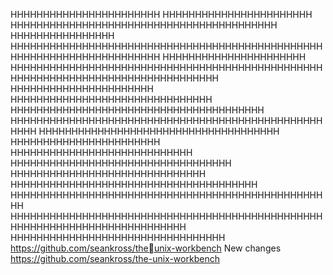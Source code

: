 HHHHHHHHHHHHHHHHHHHHHHH
HHHHHHHHHHHHHHHHHHHHHHH
HHHHHHHHHHHHHHHHHHHHHHHHHHHHHHHHHHHHHHHHH
HHHHHHHHHHHHHHHH
HHHHHHHHHHHHHHHHHHHHHHHHHHHHHHHHHHHHHHHHHHHHHHHHHHHHHHHHHHHHHHHHHHHHHHH
HHHHHHHHHHHHHHHHHHHHHH
HHHHHHHHHHHHHHHHHHHHHHHHHHHHHHHHHHHHHHHHHHHHHHHHHHHHHHHHHHHHHHHHHHHHHHHHHHHHHHHH
HHHHHHHHHHHHHHHHHHHHHH
HHHHHHHHHHHHHHHHHHHHHHHHHHHHHHH
HHHHHHHHHHHHHHHHHHHHHHHHHHHHHHHHHHHHHHH
HHHHHHHHHHHHHHHHHHHHHHHHHHHHHHHHHHHHHHHHHHHHHHHHHHHH
HHHHHHHHHHHHHHHHHHHHHHHHHHHHHHHHHHHHH
HHHHHHHHHHHHHHHHHHHHHHH
HHHHHHHHHHHHHHHHHHHHHHHHHHHH
HHHHHHHHHHHHHHHHHHHHHHHHHHHHHHHHHH
HHHHHHHHHHHHHHHHHHHHHHHHHHHHHH
HHHHHHHHHHHHHHHHHHHHHHHHHHHHHHHHHHHHHH
HHHHHHHHHHHHHHHHHHHHHHHHHHHHHHHHHHHHHHHHHHHHHHHHHH
HHHHHHHHHHHHHHHHHHHHHHHHHHHHHHHHHHHHHHHHHHHHHHHHHHHHHHHHHHHHHHHHHHHHHHHHHHH
HHHHHHHHHHHHHHHHHHHHHHHHHHHHHHHHH
 https://github.com/seankross/theunix-workbench
New changes
https://github.com/seankross/the-unix-workbench
